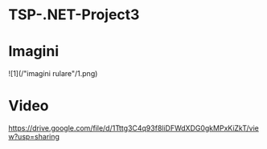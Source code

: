 # TSP-.NET-Project3
Imagini
==================

![1](/"imagini rulare"/1.png)

Video
=======================
https://drive.google.com/file/d/1Tttg3C4q93f8liDFWdXDG0gkMPxKiZkT/view?usp=sharing 
